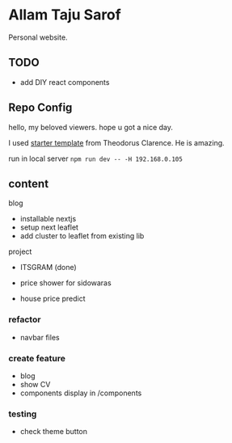# Allam Taju Sarof

Personal website.

## TODO

- add DIY react components

## Repo Config

hello, my beloved viewers. hope u got a nice day.

I used [starter template](https://github.com/theodorusclarence/ts-nextjs-tailwind-starter) from Theodorus Clarence. He is amazing.

run in local server `npm run dev -- -H 192.168.0.105`

## content

blog

- installable nextjs
- setup next leaflet
- add cluster to leaflet from existing lib

project

- ITSGRAM (done)

- price shower for sidowaras
- house price predict

### refactor

- navbar files

### create feature

- blog
- show CV
- components display in /components

### testing

- check theme button
